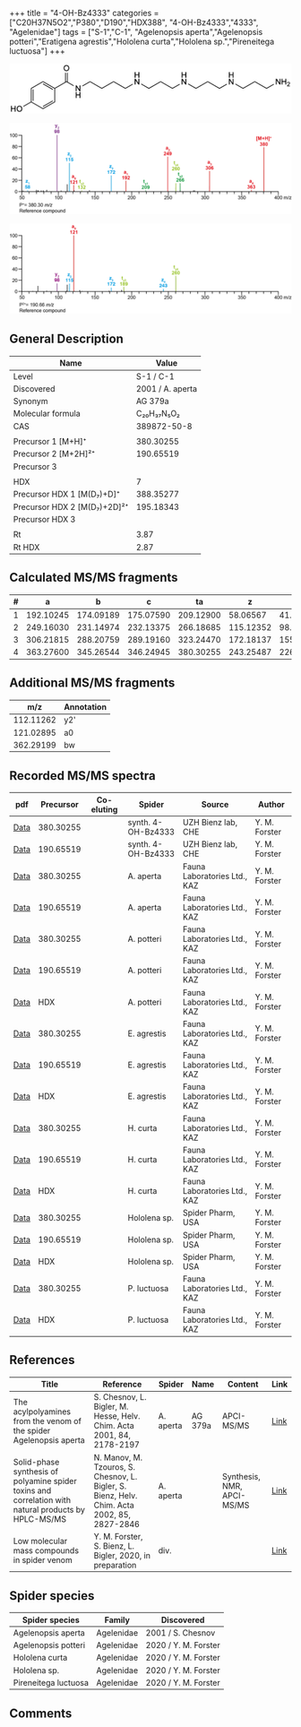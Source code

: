 +++
title = "4-OH-Bz4333"
categories = ["C20H37N5O2","P380","D190","HDX388",
"4-OH-Bz4333","4333",
"Agelenidae"]
tags = ["S-1","C-1",
"Agelenopsis aperta","Agelenopsis potteri","Eratigena agrestis","Hololena curta","Hololena sp.","Pireneitega luctuosa"]
+++

![](/img/4-OH-Bz4333.png)

![](/img_MSMS/380_4-OH-Bz4333.png?classes=border)

![](/img_MSMS/380_4-OH-Bz4333_2.png?classes=border)

## General Description

| Name                        | Value            |
|-----------------------------|------------------|
| Level                       | S-1 / C-1        |
| Discovered                  | 2001 / A. aperta |
| Synonym                     | AG 379a          |
| Molecular formula           | C₂₀H₃₇N₅O₂       |
| CAS                         | 389872-50-8      |
|                             |                  |
| Precursor 1 [M+H]⁺          | 380.30255        |
| Precursor 2 [M+2H]²⁺        | 190.65519        |
| Precursor 3                 |                  |
|                             |                  |
| HDX                         | 7                |
| Precursor HDX 1 [M(D₇)+D]⁺   | 388.35277        |
| Precursor HDX 2 [M(D₇)+2D]²⁺ | 195.18343        |
| Precursor HDX 3             |                  |
|                             |                  |
| Rt                          | 3.87             |
| Rt HDX                      | 2.87             |

## Calculated MS/MS fragments

| # | a         | b         | c         | ta        | z         | y         | tz        |
|---|-----------|-----------|-----------|-----------|-----------|-----------|-----------|
| 1 | 192.10245 | 174.09189 | 175.07590 | 209.12900 | 58.06567  | 41.03912  | 75.09222  |
| 2 | 249.16030 | 231.14974 | 232.13375 | 266.18685 | 115.12352 | 98.09697  | 132.15007 |
| 3 | 306.21815 | 288.20759 | 289.19160 | 323.24470 | 172.18137 | 155.15482 | 189.20792 |
| 4 | 363.27600 | 345.26544 | 346.24945 | 380.30255 | 243.25487 | 226.22832 | 260.28142 |

## Additional MS/MS fragments

| m/z       | Annotation |
|-----------|------------|
| 112.11262 | y2'        |
| 121.02895 | a0         |
| 362.29199 | bw         |

## Recorded MS/MS spectra

| pdf                                            | Precursor | Co-eluting | Spider             | Source                       | Author        |
|------------------------------------------------|-----------|------------|--------------------|------------------------------|---------------|
| [Data](/pdf/380_4-OH-Bz4333_3-87.pdf)          | 380.30255 |            | synth. 4-OH-Bz4333 | UZH Bienz lab, CHE           | Y. M. Forster |
| [Data](/pdf/380_4-OH-Bz4333_3-87_2.pdf)        | 190.65519 |            | synth. 4-OH-Bz4333 | UZH Bienz lab, CHE           | Y. M. Forster |
| [Data](/pdf/A-aperta/380_4-OH-Bz4333_Aa.pdf)   | 380.30255 |            | A. aperta          | Fauna Laboratories Ltd., KAZ | Y. M. Forster |
| [Data](/pdf/A-aperta/380_4-OH-Bz4333_Aa_2.pdf) | 190.65519 |            | A. aperta          | Fauna Laboratories Ltd., KAZ | Y. M. Forster |
| [Data](/pdf/A-potteri/380_4-OH-Bz4333_Ap.pdf) | 380.30255 |           | A. potteri | Fauna Laboratories Ltd., KAZ | Y. M. Forster |
| [Data](/pdf/A-potteri/380_4-OH-Bz4333_Ap_2.pdf) | 190.65519 |           | A. potteri | Fauna Laboratories Ltd., KAZ | Y. M. Forster |
| [Data](/pdf/A-potteri/380_4-OH-Bz4333_Ap_HDX.pdf) | HDX |           | A. potteri | Fauna Laboratories Ltd., KAZ | Y. M. Forster |
| [Data](/pdf/E-agrestis/380_4-OH-Bz4333_Ea.pdf)   | 380.30255 |            | E. agrestis          | Fauna Laboratories Ltd., KAZ | Y. M. Forster |
| [Data](/pdf/E-agrestis/380_4-OH-Bz4333_Ea_2.pdf) | 190.65519 |            | E. agrestis          | Fauna Laboratories Ltd., KAZ | Y. M. Forster |
| [Data](/pdf/E-agrestis/380_4-OH-Bz4333_Ea_HDX.pdf) | HDX |            | E. agrestis          | Fauna Laboratories Ltd., KAZ | Y. M. Forster |
| [Data](/pdf/H-curta/380_4-OH-Bz4333_Hc.pdf) | 380.30255 |           | H. curta | Fauna Laboratories Ltd., KAZ | Y. M. Forster |
| [Data](/pdf/H-curta/380_4-OH-Bz4333_Hc_2.pdf) | 190.65519 |           | H. curta | Fauna Laboratories Ltd., KAZ | Y. M. Forster |
| [Data](/pdf/H-curta/380_4-OH-Bz4333_Hc_HDX.pdf) | HDX |           | H. curta | Fauna Laboratories Ltd., KAZ | Y. M. Forster |
| [Data](/pdf/Hololena-sp/380_4-OH-Bz4333_Ho-sp.pdf) | 380.30255 |           | Hololena sp. | Spider Pharm, USA | Y. M. Forster |
| [Data](/pdf/Hololena-sp/380_4-OH-Bz4333_Ho-sp_2.pdf) | 190.65519 |           | Hololena sp. | Spider Pharm, USA | Y. M. Forster |
| [Data](/pdf/Hololena-sp/380_4-OH-Bz4333_Ho-sp_HDX.pdf) | HDX |           | Hololena sp. | Spider Pharm, USA | Y. M. Forster |
| [Data](/pdf/P-luctuosa/380_4-OH-Bz4333_Pl.pdf) | 380.30255 |           | P. luctuosa | Fauna Laboratories Ltd., KAZ | Y. M. Forster |
| [Data](/pdf/P-luctuosa/380_4-OH-Bz4333_Pl_HDX.pdf) | HDX |           | P. luctuosa | Fauna Laboratories Ltd., KAZ | Y. M. Forster |


## References

| Title                                                                                                | Reference                                                                                   | Spider    | Name   | Content               | Link                                              |
|------------------------------------------------------------------------------------------------------|---------------------------------------------------------------------------------------------|-----------|--------|-----------------------|---------------------------------------------------|
| The acylpolyamines from the venom of the spider Agelenopsis aperta                                   | S. Chesnov, L. Bigler, M. Hesse, Helv. Chim. Acta 2001, 84, 2178-2197                       | A. aperta | AG 379a | APCI-MS/MS            | [Link](https://onlinelibrary.wiley.com/doi/abs/10.1002/1522-2675%2820010815%2984%3A8%3C2178%3A%3AAID-HLCA2178%3E3.0.CO%3B2-N)                                      |
| Solid-phase synthesis of polyamine spider toxins and correlation with natural products by HPLC-MS/MS | N. Manov, M. Tzouros, S. Chesnov, L. Bigler, S. Bienz, Helv. Chim. Acta 2002, 85, 2827-2846 | A. aperta |        | Synthesis, NMR, APCI-MS/MS | [Link](https://onlinelibrary.wiley.com/doi/abs/10.1002/1522-2675%28200209%2985%3A9%3C2827%3A%3AAID-HLCA2827%3E3.0.CO%3B2-5) |
| Low molecular mass compounds in spider venom      | Y. M. Forster, S. Bienz, L. Bigler, 2020, in preparation          | div.       |   |   | [Link](unknown) |

## Spider species

| Spider species     | Family     | Discovered        |
|--------------------|------------|-------------------|
| Agelenopsis aperta | Agelenidae | 2001 / S. Chesnov |
| Agelenopsis potteri | Agelenidae | 2020 / Y. M. Forster |
| Hololena curta | Agelenidae | 2020 / Y. M. Forster |
| Hololena sp. | Agelenidae | 2020 / Y. M. Forster |
| Pireneitega luctuosa | Agelenidae | 2020 / Y. M. Forster |

## Comments